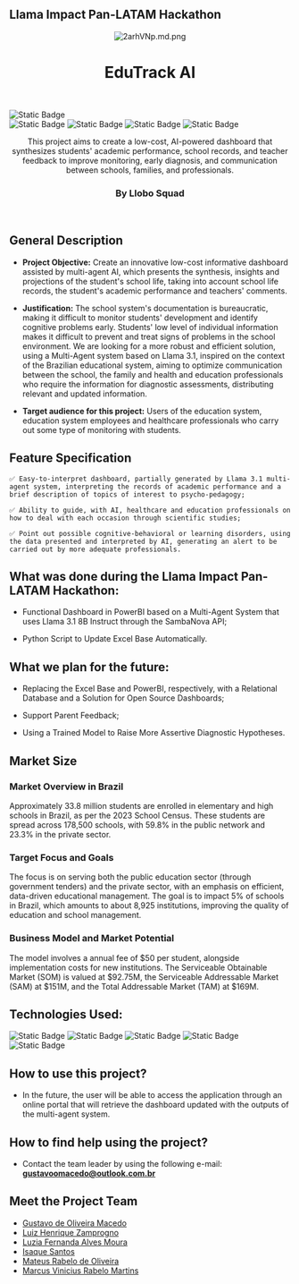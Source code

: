 ## Llama Impact Pan-LATAM Hackathon

<div align="center">

 ![2arhVNp.md.png](https://iili.io/2arhVNp.md.png)

</div>

# <div align="center"> EduTrack AI

<br>

![Static Badge](https://img.shields.io/badge/DEVELOPING-STATUS?style=for-the-badge&label=STATUS&color=bright%20green)
<br>
![Static Badge](https://img.shields.io/badge/Novembro%2F24-Create_in?label=Create%20in&color=purple)
![Static Badge](https://img.shields.io/badge/Brazil-Country?style=flat&label=Country&color=darkgreen)
![Static Badge](https://img.shields.io/badge/Llama3.1_8B_Instruct-Multi--Agent-yellow?style=flat&label=Llama%203.1%208B%20Instruct&color=yellow)
![Static Badge](https://img.shields.io/badge/Llobo_Squad-Create_in%3A?logo=Novembro%2F24&label=Llama%20Impact%20Pan-LATAM%20Hackathon&color=blue)


<div align="center"> This project aims to create a low-cost, AI-powered dashboard that synthesizes students' academic performance, school records, and teacher feedback to improve monitoring, early diagnosis, and communication between schools, families, and professionals.

<br>

### <div align="center"> By Llobo Squad </div>

</div>

<br>

## General Description

- **Project Objective:** Create an innovative low-cost informative dashboard assisted by multi-agent AI, which presents the synthesis, insights and projections of the student's school life, taking into account school life records, the student's academic performance and teachers' comments.


- **Justification:** The school system's documentation is bureaucratic, making it difficult to monitor students' development and identify cognitive problems early. Students' low level of individual information makes it difficult to prevent and treat signs of problems in the school environment. We are looking for a more robust and efficient solution, using a Multi-Agent system based on Llama 3.1, inspired on the context of the Brazilian educational system, aiming to optimize communication between the school, the family and health and education professionals who require the information for diagnostic assessments, distributing relevant and updated information.

- **Target audience for this project:** Users of the education system, education system employees and healthcare professionals who carry out some type of monitoring with students.

 

## Feature Specification
 

    ✅ Easy-to-interpret dashboard, partially generated by Llama 3.1 multi-agent system, interpreting the records of academic performance and a brief description of topics of interest to psycho-pedagogy;

    ✅ Ability to guide, with AI, healthcare and education professionals on how to deal with each occasion through scientific studies;

    ✅ Point out possible cognitive-behavioral or learning disorders, using the data presented and interpreted by AI, generating an alert to be carried out by more adequate professionals.

## What was done during the Llama Impact Pan-LATAM Hackathon: 

- Functional Dashboard in PowerBI based on a Multi-Agent System that uses Llama 3.1 8B Instruct through the SambaNova API;

- Python Script to Update Excel Base Automatically.
  
## What we plan for the future:

- Replacing the Excel Base and PowerBI, respectively, with a Relational Database and a Solution for Open Source Dashboards;

- Support Parent Feedback;

- Using a Trained Model to Raise More Assertive Diagnostic Hypotheses.
  

## Market Size

### Market Overview in Brazil

Approximately 33.8 million students are enrolled in elementary and high schools in Brazil, as per the 2023 School Census. These students are spread across 178,500 schools, with 59.8% in the public network and 23.3% in the private sector.

### Target Focus and Goals

The focus is on serving both the public education sector (through government tenders) and the private sector, with an emphasis on efficient, data-driven educational management. The goal is to impact 5% of schools in Brazil, which amounts to about 8,925 institutions, improving the quality of education and school management.

### Business Model and Market Potential

The model involves a annual fee of $50 per student, alongside implementation costs for new institutions. The Serviceable Obtainable Market (SOM) is valued at $92.75M, the Serviceable Addressable Market (SAM) at $151M, and the Total Addressable Market (TAM) at $169M.


## Technologies Used: 

![Static Badge](https://img.shields.io/badge/Google%20Colab-purple)
![Static Badge](https://img.shields.io/badge/Microsoft_PowerBI-blue)
![Static Badge](https://img.shields.io/badge/Llama3.1_8B_Instruct-Multi--Agent-yellow?style=flat&label=Llama%203.1%208B%20Instruct&color=yellow)
![Static Badge](https://img.shields.io/badge/Python-brightgreen)
![Static Badge](https://img.shields.io/badge/SambaNova_System-darkorange)


## How to use this project?

- In the future, the user will be able to access the application through an online portal that will retrieve the dashboard updated with the outputs of the multi-agent system. 

## How to find help using the project?

- Contact the team leader by using the following e-mail: **gustavoomacedo@outlook.com.br**

## Meet the Project Team

- [Gustavo de Oliveira Macedo](https://github.com/Gustavo-Macedo1)
- [Luiz Henrique Zamprogno](https://github.com/luiz-hfz)
- [Luzia Fernanda Alves Moura](https://github.com/LuziaMoura)
- [Isaque Santos](https://github.com/isaquesh)
- [Mateus Rabelo de Oliveira](https://github.com/takatoblue)
- [Marcus Vinicius Rabelo Martins](https://github.com/rabelomanager)
